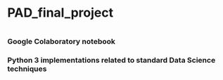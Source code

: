 # PAD_final_project
#
### Google Colaboratory notebook 
### Python 3 implementations related to standard Data Science techniques
